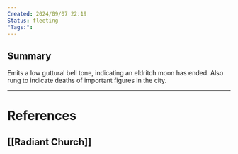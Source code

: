 ```yaml
---
Created: 2024/09/07 22:19
Status: fleeting
"Tags:":
---
```

## Summary
Emits a low guttural bell tone, indicating an eldritch moon has ended.
Also rung to indicate deaths of important figures in the city.

---
# References
## [[Radiant Church]]